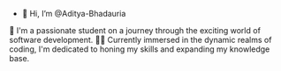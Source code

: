 - 👋 Hi, I’m @Aditya-Bhadauria

👋 I'm a passionate student on a journey through the exciting world of software development.
👨‍💻 Currently immersed in the dynamic realms of coding, I'm dedicated to honing my skills and expanding my knowledge base.



